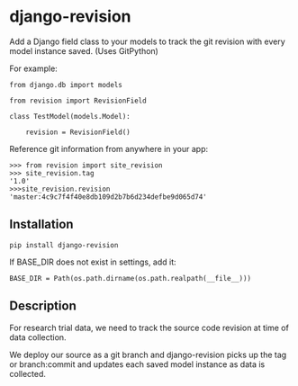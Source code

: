# django-revision

Add a Django field class to your models to track the git revision with every model instance saved. (Uses GitPython)

For example:

    from django.db import models
    
    from revision import RevisionField
    
    class TestModel(models.Model):

        revision = RevisionField()

Reference git information from anywhere in your app:

    >>> from revision import site_revision
    >>> site_revision.tag
    '1.0'
    >>>site_revision.revision
    'master:4c9c7f4f40e8db109d2b7b6d234defbe9d065d74'
    

Installation
------------

    pip install django-revision
    
If BASE_DIR does not exist in settings, add it:

    BASE_DIR = Path(os.path.dirname(os.path.realpath(__file__)))

Description
-----------

For research trial data, we need to track the source code revision at time of data collection. 

We deploy our source as a git branch and django-revision picks up the tag or branch:commit and updates
each saved model instance as data is collected.
